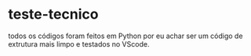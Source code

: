 # teste-tecnico
 todos os códigos foram feitos em Python por eu achar ser um código de extrutura mais limpo e testados no VScode.
